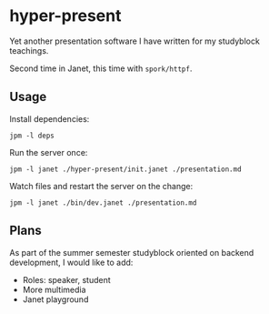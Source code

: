 # hyper-present

Yet another presentation software I have written for my studyblock teachings.

Second time in Janet, this time with `spork/httpf`.

## Usage

Install dependencies:

```
jpm -l deps
```

Run the server once:

```
jpm -l janet ./hyper-present/init.janet ./presentation.md
```

Watch files and restart the server on the change:

```
jpm -l janet ./bin/dev.janet ./presentation.md
```

## Plans

As part of the summer semester studyblock oriented on backend development,
I would like to add:

- Roles: speaker, student
- More multimedia
- Janet playground
